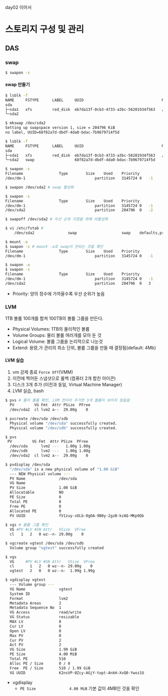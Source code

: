 day02 이어서

# 스토리지 구성 및 관리

## DAS

### swap
```bash
$ swapon -s
```
#### swap 만들기
```bash
$ lsblk -f
NAME     FSTYPE      LABEL     UUID                                   MOUNTPOINT
sda                                                                   
├─sda1   xfs         red_disk  eb7da13f-0cb3-4733-a3bc-56201934f563   /red
└─sda2                                                                

$ mkswap /dev/sda2
Setting up swapspace version 1, size = 204796 KiB
no label, UUID=68f82a7d-dbdf-4da0-bdac-7b9679714f5d

$ lsblk -f
NAME     FSTYPE      LABEL     UUID                                   MOUNTPOINT
sda                                                                   
├─sda1   xfs         red_disk  eb7da13f-0cb3-4733-a3bc-56201934f563   /red
└─sda2   swap                  68f82a7d-dbdf-4da0-bdac-7b9679714f5d   

$ swapon -s
Filename				Type		Size	Used	Priority
/dev/dm-1                              	partition	3145724	0	-1

$ swapon /dev/sda2 # swap 활성화

$ swapon -s
Filename				Type		Size	Used	Priority
/dev/dm-1                              	partition	3145724	0	-1
/dev/sda2                              	partition	204796	0	-2

$ swapoff /dev/sda2 # 우선 순위 지정을 위해 비활성화

$ vi /etc/fstab # 
	/dev/sda2               swap                    swap    defaults,pri=3  0 0

$ mount -a 
$ swapon -s # mount -a로 swap이 안되는 것을 확인
Filename				Type		Size	Used	Priority
/dev/dm-1                              	partition	3145724	0	-1

$ swapon -a
$ swapon -s
Filename				Type		Size	Used	Priority
/dev/dm-1                              	partition	3145724	0	-1
/dev/sda2                              	partition	204796	0	3

```
- Priority: 양의 정수에 가까울수록 우선 순위가 높음

### LVM

1TB  볼륨 100개를 합쳐 100TB의 볼륨 그룹을 만든다.

- Physical Volumes: 1TB의 물리적인 볼륨
- Volume Groups: 물리 볼륨 여러개를 모아 둔 것
- Logical Volume: 볼륨 그룹을 논리적으로 나눈것
- Extend: 용량,가 관리의 최소 단위, 볼륨 그룹을 만들 때 결정됨(default: 4Mb)

#### LVM 실습
1. vm 강제 종료 `Force Off`(VMM)
2. 이전에 찍어둔 스냅샷으로 롤백 (컴퓨터 2개 합친 아이콘)
3. 디스크 3개 추가 (이전과 동일,  Virtual Machine Manager)
4. LVM 실습, bash

```bash
$ pvs # 물리 볼륨 확인, LVM 전이라 추가한 3개 볼륨이 보이지 않음음
  PV         VG Fmt  Attr PSize  PFree
  /dev/vda2  cl lvm2 a--  29.00g    0

$ pvcreate /dev/sda /dev/sdb
  Physical volume "/dev/sda" successfully created.
  Physical volume "/dev/sdb" successfully created.

$ pvs
 PV         VG Fmt  Attr PSize  PFree
  /dev/sda      lvm2 ---   1.00g 1.00g
  /dev/sdb      lvm2 ---   1.00g 1.00g
  /dev/vda2  cl lvm2 a--  29.00g    0 

$ pvdisplay /dev/sda
  "/dev/sda" is a new physical volume of "1.00 GiB"
  --- NEW Physical volume ---
  PV Name               /dev/sda
  VG Name               
  PV Size               1.00 GiB
  Allocatable           NO
  PE Size               0   
  Total PE              0
  Free PE               0
  Allocated PE          0
  PV UUID               fV1zuy-sOLb-0gOA-9B0y-2gzB-kzAQ-MKp9Qb
   
$ vgs # 볼륨 그룹 확인
  VG #PV #LV #SN Attr   VSize  VFree
  cl   1   2   0 wz--n- 29.00g    0

$ vgcreate vgtest /dev/sda /dev/sdb
  Volume group "vgtest" successfully created 

$ vgs
  VG     #PV #LV #SN Attr   VSize  VFree
  cl       1   2   0 wz--n- 29.00g    0 
  vgtest   2   0   0 wz--n-  1.99g 1.99g

$ vgdisplay vgtest
  --- Volume group ---
  VG Name               vgtest
  System ID             
  Format                lvm2
  Metadata Areas        2
  Metadata Sequence No  1
  VG Access             read/write
  VG Status             resizable
  MAX LV                0
  Cur LV                0
  Open LV               0
  Max PV                0
  Cur PV                2
  Act PV                2
  VG Size               1.99 GiB
  PE Size               4.00 MiB
  Total PE              510
  Alloc PE / Size       0 / 0   
  Free  PE / Size       510 / 1.99 GiB
  VG UUID               K2nsVP-0Zcy-AGjY-topt-AnkH-XvQ0-Ywoz1U
```
-  vgdisplay
	- `PE Size               4.00 MiB` 기본 값이 4MB인 것을 확인
<!--stackedit_data:
eyJoaXN0b3J5IjpbMjc2NjIwNzQ2LC0xNDA2NjUwMDI0LDU0ND
A0ODUzMSwyMDkyMDg4Mzc1LC0yMDg4NzQ2NjEyXX0=
-->